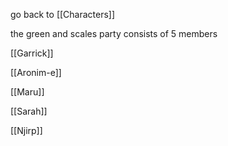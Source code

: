 go back to [[Characters]]

the green and scales party consists of 5 members

[[Garrick]]

[[Aronim-e]]	

[[Maru]]	

[[Sarah]]

[[Njirp]]

